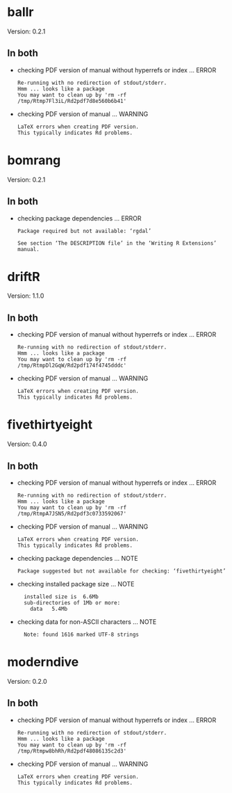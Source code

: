 # ballr

Version: 0.2.1

## In both

*   checking PDF version of manual without hyperrefs or index ... ERROR
    ```
    Re-running with no redirection of stdout/stderr.
    Hmm ... looks like a package
    You may want to clean up by 'rm -rf /tmp/Rtmp7Fl3iL/Rd2pdf7d8e560b6b41'
    ```

*   checking PDF version of manual ... WARNING
    ```
    LaTeX errors when creating PDF version.
    This typically indicates Rd problems.
    ```

# bomrang

Version: 0.2.1

## In both

*   checking package dependencies ... ERROR
    ```
    Package required but not available: ‘rgdal’
    
    See section ‘The DESCRIPTION file’ in the ‘Writing R Extensions’
    manual.
    ```

# driftR

Version: 1.1.0

## In both

*   checking PDF version of manual without hyperrefs or index ... ERROR
    ```
    Re-running with no redirection of stdout/stderr.
    Hmm ... looks like a package
    You may want to clean up by 'rm -rf /tmp/RtmpDl2GqW/Rd2pdf174f4745dddc'
    ```

*   checking PDF version of manual ... WARNING
    ```
    LaTeX errors when creating PDF version.
    This typically indicates Rd problems.
    ```

# fivethirtyeight

Version: 0.4.0

## In both

*   checking PDF version of manual without hyperrefs or index ... ERROR
    ```
    Re-running with no redirection of stdout/stderr.
    Hmm ... looks like a package
    You may want to clean up by 'rm -rf /tmp/RtmpA7JSN5/Rd2pdf3c0733592067'
    ```

*   checking PDF version of manual ... WARNING
    ```
    LaTeX errors when creating PDF version.
    This typically indicates Rd problems.
    ```

*   checking package dependencies ... NOTE
    ```
    Package suggested but not available for checking: ‘fivethirtyeight’
    ```

*   checking installed package size ... NOTE
    ```
      installed size is  6.6Mb
      sub-directories of 1Mb or more:
        data   5.4Mb
    ```

*   checking data for non-ASCII characters ... NOTE
    ```
      Note: found 1616 marked UTF-8 strings
    ```

# moderndive

Version: 0.2.0

## In both

*   checking PDF version of manual without hyperrefs or index ... ERROR
    ```
    Re-running with no redirection of stdout/stderr.
    Hmm ... looks like a package
    You may want to clean up by 'rm -rf /tmp/Rtmpw8bhRh/Rd2pdf48086135c2d3'
    ```

*   checking PDF version of manual ... WARNING
    ```
    LaTeX errors when creating PDF version.
    This typically indicates Rd problems.
    ```


